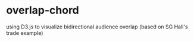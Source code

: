 # overlap-chord
using D3.js to visualize bidirectional audience overlap (based on SG Hall's trade example)
